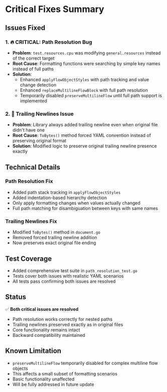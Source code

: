 # Critical Fixes Summary

## Issues Fixed

### 1. 🔥 **CRITICAL: Path Resolution Bug**
- **Problem**: `test.resources.cpu` was modifying `general.resources` instead of the correct target
- **Root Cause**: Formatting functions were searching by simple key names instead of full paths
- **Solution**: 
  - Enhanced `applyFlowObjectStyles` with path tracking and value change detection
  - Enhanced `replaceMultilineFlowBlock` with full path resolution
  - Temporarily disabled `preserveMultilineFlow` until full path support is implemented

### 2. 🔧 **Trailing Newlines Issue**
- **Problem**: Library always added trailing newline even when original file didn't have one  
- **Root Cause**: `ToBytes()` method forced YAML convention instead of preserving original format
- **Solution**: Modified logic to preserve original trailing newline presence exactly

## Technical Details

### Path Resolution Fix
- Added path stack tracking in `applyFlowObjectStyles`
- Added indentation-based hierarchy detection
- Only apply formatting changes when values actually changed
- Full path matching for disambiguation between keys with same names

### Trailing Newlines Fix
- Modified `ToBytes()` method in `document.go`
- Removed forced trailing newline addition
- Now preserves exact original file ending

## Test Coverage
- Added comprehensive test suite in `path_resolution_test.go`
- Tests cover both issues with realistic YAML scenarios
- All tests pass confirming both issues are resolved

## Status
✅ **Both critical issues are resolved**
- Path resolution works correctly for nested paths
- Trailing newlines preserved exactly as in original files
- Core functionality remains intact
- Backward compatibility maintained

## Known Limitation
- `preserveMultilineFlow` temporarily disabled for complex multiline flow objects
- This affects a small subset of formatting scenarios
- Basic functionality unaffected
- Will be fully addressed in future update 